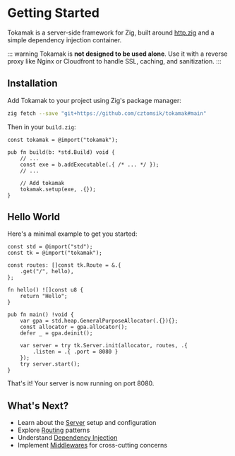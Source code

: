 # Getting Started

Tokamak is a server-side framework for Zig, built around [http.zig](https://github.com/karlseguin/http.zig) and a simple dependency injection container.

::: warning
Tokamak is **not designed to be used alone**. Use it with a reverse proxy like Nginx or Cloudfront to handle SSL, caching, and sanitization.
:::

## Installation

Add Tokamak to your project using Zig's package manager:

```bash
zig fetch --save "git+https://github.com/cztomsik/tokamak#main"
```

Then in your `build.zig`:

```zig
const tokamak = @import("tokamak");

pub fn build(b: *std.Build) void {
    // ...
    const exe = b.addExecutable(.{ /* ... */ });
    // ...

    // Add tokamak
    tokamak.setup(exe, .{});
}
```

## Hello World

Here's a minimal example to get you started:

```zig
const std = @import("std");
const tk = @import("tokamak");

const routes: []const tk.Route = &.{
    .get("/", hello),
};

fn hello() ![]const u8 {
    return "Hello";
}

pub fn main() !void {
    var gpa = std.heap.GeneralPurposeAllocator(.{}){};
    const allocator = gpa.allocator();
    defer _ = gpa.deinit();

    var server = try tk.Server.init(allocator, routes, .{
        .listen = .{ .port = 8080 }
    });
    try server.start();
}
```

That's it! Your server is now running on port 8080.

## What's Next?

- Learn about the [Server](/guide/server) setup and configuration
- Explore [Routing](/guide/routing) patterns
- Understand [Dependency Injection](/guide/dependency-injection)
- Implement [Middlewares](/guide/middlewares) for cross-cutting concerns
